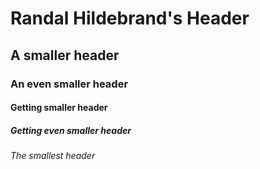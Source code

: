 # Randal Hildebrand's Header
 ## A smaller header    
  ### An even smaller header    
   #### Getting smaller header      
   ##### Getting even smaller header        
   ###### The smallest header

